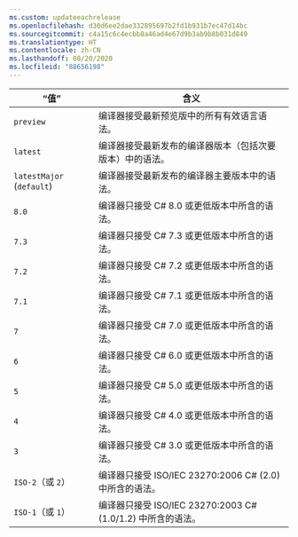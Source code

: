 ```yaml
---
ms.custom: updateeachrelease
ms.openlocfilehash: d30d6ee2dae332895697b2fd1b931b7ec47d14bc
ms.sourcegitcommit: c4a15c6c4ecbb8a46ad4e67d9b3ab9b8b031d849
ms.translationtype: HT
ms.contentlocale: zh-CN
ms.lasthandoff: 08/20/2020
ms.locfileid: "88656198"
---
```

| “值”                     | 含义                                                                                                 |
|---------------------------|---------------------------------------------------------------------------------------------------------|
| `preview`                 | 编译器接受最新预览版中的所有有效语言语法。                         |
| `latest`                  | 编译器接受最新发布的编译器版本（包括次要版本）中的语法。 |
| `latestMajor` (`default`) | 编译器接受最新发布的编译器主要版本中的语法。                     |
| `8.0`                     | 编译器只接受 C# 8.0 或更低版本中所含的语法。                                   |
| `7.3`                     | 编译器只接受 C# 7.3 或更低版本中所含的语法。                                   |
| `7.2`                     | 编译器只接受 C# 7.2 或更低版本中所含的语法。                                   |
| `7.1`                     | 编译器只接受 C# 7.1 或更低版本中所含的语法。                                   |
| `7`                       | 编译器只接受 C# 7.0 或更低版本中所含的语法。                                   |
| `6`                       | 编译器只接受 C# 6.0 或更低版本中所含的语法。                                   |
| `5`                       | 编译器只接受 C# 5.0 或更低版本中所含的语法。                                   |
| `4`                       | 编译器只接受 C# 4.0 或更低版本中所含的语法。                                   |
| `3`                       | 编译器只接受 C# 3.0 或更低版本中所含的语法。                                   |
| `ISO-2`（或 `2`）          | 编译器只接受 ISO/IEC 23270:2006 C# (2.0) 中所含的语法。                       |
| `ISO-1`（或 `1`）          | 编译器只接受 ISO/IEC 23270:2003 C# (1.0/1.2) 中所含的语法。                   |
